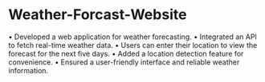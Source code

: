 # Weather-Forcast-Website
• Developed a web application for weather forecasting. • Integrated an API to fetch real-time weather data. • Users can enter their location to view the forecast for the next five days. • Added a location detection feature for convenience. • Ensured a user-friendly interface and reliable weather information.

